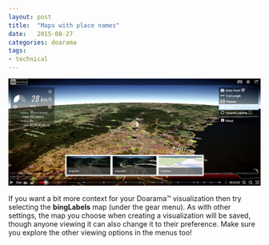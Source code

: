 ```yaml
---
layout: post
title:  "Maps with place names"
date:   2015-08-27
categories: doarama
tags:
- technical
---
```


[]()

![Maps](/assets/2015-08-27-maps.jpg)

If you want a bit more context for your Doarama&trade; visualization then try selecting the **bingLabels** map (under the gear menu).  As with other settings, the map you choose when creating a visualization will be saved, though anyone viewing it can also change it to their preference.  Make sure you explore the other viewing options in the menus too!